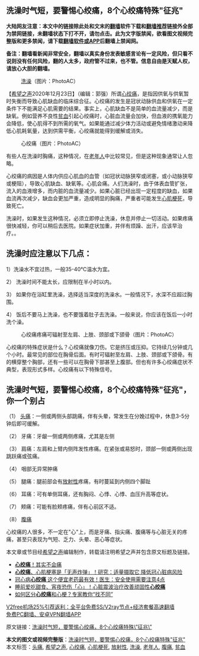  <h2>洗澡时气短，要警惕心绞痛，8个心绞痛特殊&quot;征兆&quot;</h2> <p class="notice"><b>大陆网友注意：本文中的链接除此处和文末的<a href="https://github.com/bannedbook/fanqiang" >翻墙</a>软件下载和<a href="https://github.com/killgcd/justmysocks/blob/master/README.md">翻墙推荐</a>链接外全部为禁网链接，未翻墙状态下打不开，请勿点击。此为文字版禁闻，欲看图文视频完整版和更多禁闻，请下载<a href="https://github.com/bannedbook/fanqiang">翻墙软件或APP</a>后翻墙上禁闻网。</p><p>备注：翻墙看新闻非常安全，翻墙以真实身份发表敏感言论有一定风险，但只看不说则没有任何风险，翻的人太多，政府管不过来，也不管。信息自由是天赋人权，请放心大胆的翻墙。</b></p>  <div class="entry"> <figure><figcaption><a href="https://www.bannedbook.org/bnews/tag/%e6%b4%97%e6%be%a1/" class="st_tag internal_tag" rel="tag" title="标签 洗澡 下的日志">洗澡</a>（图片：PhotoAC）</figcaption></figure> <p>【<span class='wp_keywordlink_affiliate'><a href="https://www.soundofhope.org" title="希望之声" target="_blank">希望之声</a></span>2020年12月23日】（编辑：郭强）所谓<a href="https://www.bannedbook.org/bnews/tag/%e5%bf%83%e7%bb%9e%e7%97%9b/" class="st_tag internal_tag" rel="tag" title="标签 心绞痛 下的日志">心绞痛</a>，是指因供氧与供氧暂时失衡而导致心肌缺血的临床综合征。心绞痛的发生是冠状动脉供血和供氧在一定条件下不能满足心肌需要的结果。事实上，心肌缺血不是简单的血流量减少，而是缺氧。例如营养不良性<a href="https://www.bannedbook.org/bnews/tag/%E8%B4%AB%E8%A1%80/" class="st_tag internal_tag" rel="tag" title="标签 贫血 下的日志">贫血</a>引起心绞痛时，心脏血流量会加快，但血液的携氧能力会降低，使心肌得不到所需的氧气。如果能通过减少体力活动或避免情绪激动来降低心肌耗氧量，达到供需平衡，心绞痛就能得到缓解或消失。</p> <figure><figcaption>心绞痛（图片：PhotoAC）</figcaption></figure> <p>有些人在洗澡时胸痛，这种情况，在<a href="https://www.bannedbook.org/bnews/tag/%E8%80%81%E5%B9%B4%E4%BA%BA/" class="st_tag internal_tag" rel="tag" title="标签 老年人 下的日志">老年人</a>中比较常见，但是这种现象通常让人忽略。</p> <p>心绞痛的病因是人体内供应心肌血的血管（如冠状动脉狭窄或闭塞，或小动脉狭窄或梗阻），导致心肌缺血、缺氧等。心肌会痛。人们洗澡时，由于体表血管扩张，流入的血液增多，而内脏的血流量减少。如果心脏已经出现一定程度的缺血，如果血流再次减少，缺血会更加严重，造成明显的胸痛，严重者可能发生<a href="https://www.bannedbook.org/bnews/tag/%e5%bf%83%e8%82%8c%e6%a2%97%e6%ad%bb/" class="st_tag internal_tag" rel="tag" title="标签 心肌梗死 下的日志">心肌梗死</a>，导致死亡。</p> <p>洗澡时，如果发生这种情况，必须立即停止洗澡，休息并停止一切活动。如果疼痛很快减轻，你可以稍后去医院。如果症状加重，并伴有烦躁、出汗，应该早治疗。。</p> <h2>洗澡时应注意以下几点：</h2> <p>1）洗澡水不宜过热，一般35-40℃温水为宜。</p>  <p>2） 洗澡时间不能太长，应限制在半小时以内。</p> <p>3） 如果你在浴缸里洗澡，选择适当深度的洗澡水。一般情况下，水深不应超过胸围。</p> <p>4） 饭后不要马上洗澡，也不要饿着肚子去洗澡。一般来说，你应该在饭后一小时洗个澡。</p> <figure><figcaption>心绞痛疼痛可辐射至左肩、上肢、颈部或下颌骨（图片：PhotoAC）</figcaption></figure> <p>心绞痛的特殊症状是什么？心绞痛就像刀伤。它是挤压或压抑。它持续几分钟或几个小时。最常见的部位在胸骨后面。有时可辐射至左肩、上肢、颈部或下颌骨。有的横穿整个胸部，还有一些可以在胸骨下部甚至上腹部。但也有许多心绞痛症状不典型，表现形式多样。心绞痛有以下特殊信号。</p> <h2>洗澡时气短，要警惕心绞痛，8个心绞痛特殊&quot;征兆&quot;，你一个别占</h2> <p>（1） <a href="https://www.bannedbook.org/bnews/tag/%e5%a4%b4%e7%97%9b/" class="st_tag internal_tag" rel="tag" title="标签 头痛 下的日志">头痛</a>：一侧或两侧头部跳痛，伴有头晕，常发生在分娩过程中，休息3-5分钟后即可缓解。</p>  <p>（2） 牙痛：牙龈一侧或两侧疼痛，尤其是左侧</p> <p>（3） 肩痛：左肩和上臂内侧阵发性疼痛。在紧张或易怒时，颈部一侧或两侧出现跳跃痛或弦痛。</p> <p>（4） 咽部无异常肿痛</p> <p>（5） 腿痛：腿前部会有<a href="https://www.bannedbook.org/bnews/tag/%E6%94%BE%E5%B0%84%E6%80%A7/" class="st_tag internal_tag" rel="tag" title="标签 放射性 下的日志">放射性</a>疼痛，有时蔓延到内侧四个脚趾</p> <p>（6） 耳痛：可有单侧耳痛，还有胸闷、心悸、心悸、血压升高等症状。</p>  <p>（7） 颊痛：可能有脸颊疼痛，伴有心前区不适。</p> <p>（8） <a href="https://www.bannedbook.org/bnews/tag/%e8%85%b9%e7%97%9b/" class="st_tag internal_tag" rel="tag" title="标签 腹痛 下的日志">腹痛</a></p> <p>心绞痛的人很多，不一定在&quot;心&quot;上，而是牙痛、指尖痛、腹痛等与心脏无关的疼痛，甚至只表现为气短、乏力、头晕、恶心等症状。</p> <p>本文章或节目经<a href="https://www.bannedbook.org/bnews/tag/%e5%b8%8c%e6%9c%9b%e4%b9%8b%e5%a3%b0/" class="st_tag internal_tag" rel="tag" title="标签 希望之声 下的日志">希望之声</a>编辑制作，转载请注明希望之声并包含原文标题及链接。</p> <ul class='op-related-articles' title='相关阅读'> <li><a href='https://www.bannedbook.org/bnews/comments/20201203/1441502.html' target='_blank'><b>心绞痛</b>！其实不会痛</a></li> <li><a href='https://www.bannedbook.org/bnews/health/20201128/1438478.html' target='_blank'><b>心绞痛</b>、心肌梗塞是「无声炸弹」！研究：适量摄取它 降低冠心脏病风险</a></li> <li><a href='https://www.bannedbook.org/bnews/health/20201021/1417428.html' target='_blank'>冠心病<b>心绞痛</b> 这个便宜老药最有效！医生：安全使用需要注意4点</a></li> <li><a href='https://www.bannedbook.org/bnews/health/20201007/1409293.html' target='_blank'>睡前爱吃甜食、宵夜恐伤「心」！心脏震波治疗改善顽固性<b>心绞痛</b></a></li> <li><a href='https://www.bannedbook.org/bnews/health/20200812/1378737.html' target='_blank'>如何区分<b>心绞痛</b>和心梗？专家教你“找不同”</a></li> </ul> <p class="texttj"> <a href="https://github.com/bannedbook/fanqiang/wiki/V2ray%E6%9C%BA%E5%9C%BA" target="_blank">V2free机场25%引荐返利：全平台免费SS/V2ray节点+经济套餐高速翻墙</a><br/> <a href="https://github.com/bannedbook/fanqiang/wiki/%E7%A6%81%E9%97%BB%E7%BD%91%E5%AE%89%E5%8D%93%E7%BF%BB%E5%A2%99%E6%96%B0%E9%97%BBAPP" target="_blank">免费PC翻墙、安卓VPN翻墙APP</a></p><p>原文链接：<a class="src_link"  href="https://www.soundofhope.org/post/456133" target="_blank">洗澡时气短，要警惕心绞痛，8个心绞痛特殊\&#8221;征兆\&#8221;</a></p> <a name='sharetosocial'></a>       <div><b>本文的图文或视频完整版</b>：<a href='https://www.bannedbook.org/bnews/comments/20201224/1453789.html'>洗澡时气短，要警惕心绞痛，8个心绞痛特殊&quot;征兆&quot;</a></div>  </div><!--END ENTRY--> <div class="postfooter"> <div>本文标签：<a href="https://www.bannedbook.org/bnews/tag/%e5%a4%b4%e7%97%9b/" rel="tag">头痛</a>, <a href="https://www.bannedbook.org/bnews/tag/%e5%b8%8c%e6%9c%9b%e4%b9%8b%e5%a3%b0/" rel="tag">希望之声</a>, <a href="https://www.bannedbook.org/bnews/tag/%e5%bf%83%e7%bb%9e%e7%97%9b/" rel="tag">心绞痛</a>, <a href="https://www.bannedbook.org/bnews/tag/%e5%bf%83%e8%82%8c%e6%a2%97%e6%ad%bb/" rel="tag">心肌梗死</a>, <a href="https://www.bannedbook.org/bnews/tag/%E6%94%BE%E5%B0%84%E6%80%A7/" rel="tag">放射性</a>, <a href="https://www.bannedbook.org/bnews/tag/%e6%b4%97%e6%be%a1/" rel="tag">洗澡</a>, <a href="https://www.bannedbook.org/bnews/tag/%E8%80%81%E5%B9%B4%E4%BA%BA/" rel="tag">老年人</a>, <a href="https://www.bannedbook.org/bnews/tag/%e8%85%b9%e7%97%9b/" rel="tag">腹痛</a>, <a href="https://www.bannedbook.org/bnews/tag/%E8%B4%AB%E8%A1%80/" rel="tag">贫血</a></div>  </div><!--END POSTFOOTER--> 